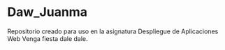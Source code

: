 Daw_Juanma
==========

Repositorio creado para uso en la asignatura Despliegue de Aplicaciones Web
Venga fiesta dale dale.